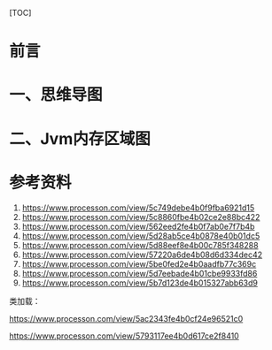 [TOC]





# 前言







# 一、思维导图









# 二、Jvm内存区域图







# 参考资料

1. https://www.processon.com/view/5c749debe4b0f9fba6921d15
2. https://www.processon.com/view/5c8860fbe4b02ce2e88bc422
3. https://www.processon.com/view/562eed2fe4b0f7ab0e7f7b4b
4. https://www.processon.com/view/5d28ab5ce4b0878e40b01dc5
5. https://www.processon.com/view/5d88eef8e4b00c785f348288
6. https://www.processon.com/view/57220a6de4b08d6d334dec42
7. https://www.processon.com/view/5be0fed2e4b0aadfb77c369c
8. https://www.processon.com/view/5d7eebade4b01cbe9933fd86
9. https://www.processon.com/view/5b7d123de4b015327abb63d9







类加载：

https://www.processon.com/view/5ac2343fe4b0cf24e96521c0

https://www.processon.com/view/5793117ee4b0d617ce2f8410





